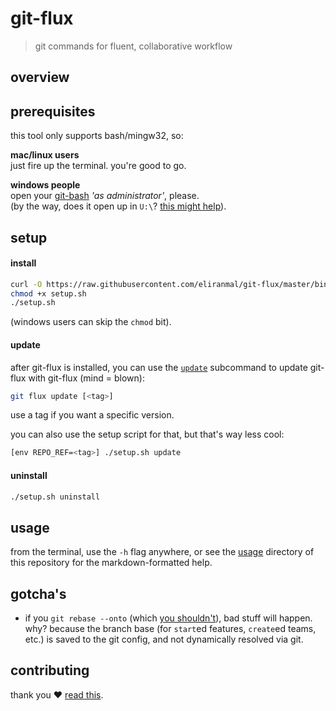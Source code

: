 
# git-flux

> git commands for fluent, collaborative workflow


## overview




## prerequisites

this tool only supports bash/mingw32, so:

**mac/linux users**  
just fire up the terminal. you're good to go.

**windows people**  
open your [git-bash][1] *'as administrator'*, please.  
(by the way, does it open up in `U:\`? [this might help][3]).


## setup

#### install

```sh
curl -O https://raw.githubusercontent.com/eliranmal/git-flux/master/bin/setup.sh
chmod +x setup.sh
./setup.sh
```

(windows users can skip the `chmod` bit).

#### update

after git-flux is installed, you can use the [`update`][6] subcommand to 
update git-flux with git-flux (mind = blown):

```sh
git flux update [<tag>]
```

use a tag if you want a specific version.

you can also use the setup script for that, but that's way less cool:

```sh
[env REPO_REF=<tag>] ./setup.sh update
```

#### uninstall

```sh
./setup.sh uninstall
```


## usage

from the terminal, use the `-h` flag anywhere, or see the [usage][4] 
directory of this repository for the markdown-formatted help.


## gotcha's

- if you `git rebase --onto` (which [you shouldn't][2]), bad stuff will 
happen. why? because the branch base (for `start`ed features, `create`ed 
teams, etc.) is saved to the git config, and not dynamically resolved via git.


## contributing

thank you :heart: [read this][5].





[1]: https://git-scm.com/download/win
[2]: https://git-scm.com/book/en/v2/Git-Branching-Rebasing#_rebase_peril
[3]: https://danlimerick.wordpress.com/2011/07/11/git-for-windows-tip-setting-home-and-the-startup-directory/
[4]: /usage
[5]: /CONTRIBUTING.md
[6]: /usage/update.md
